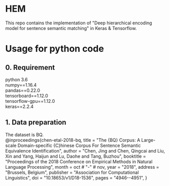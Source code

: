 # HEM
This repo contains the implementation of "Deep hierarchical encoding model for sentence semantic matching" in Keras & Tensorflow.
# Usage for python code
## 0. Requirement
python 3.6  
numpy==1.16.4  
pandas==0.22.0  
tensorboard==1.12.0  
tensorflow-gpu==1.12.0  
keras==2.2.4  
## 1. Data preparation
The dataset is BQ.  
@inproceedings{chen-etal-2018-bq,
    title = "The {BQ} Corpus: A Large-scale Domain-specific {C}hinese Corpus For Sentence Semantic Equivalence Identification",
    author = "Chen, Jing  and
      Chen, Qingcai  and
      Liu, Xin  and
      Yang, Haijun  and
      Lu, Daohe  and
      Tang, Buzhou",
    booktitle = "Proceedings of the 2018 Conference on Empirical Methods in Natural Language Processing",
    month = oct # "-" # nov,
    year = "2018",
    address = "Brussels, Belgium",
    publisher = "Association for Computational Linguistics",
    doi = "10.18653/v1/D18-1536",
    pages = "4946--4951",
}
